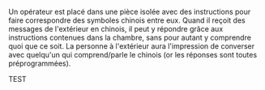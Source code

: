 
Un opérateur est placé dans une pièce isolée avec des instructions pour faire correspondre des symboles chinois entre eux. Quand il reçoit des messages de l'extérieur en chinois, il peut y répondre grâce aux instructions contenues dans la chambre, sans pour autant y comprendre quoi que ce soit. La personne à l'extérieur aura l'impression de converser avec quelqu'un qui comprend/parle le chinois (or les réponses sont toutes préprogrammées).

TEST